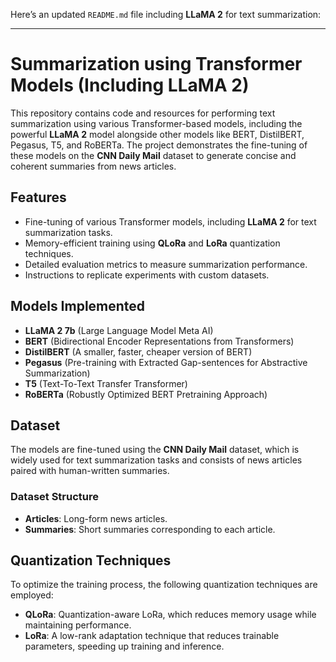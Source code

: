 Here’s an updated `README.md` file including **LLaMA 2** for text summarization:

---

# Summarization using Transformer Models (Including LLaMA 2)

This repository contains code and resources for performing text summarization using various Transformer-based models, including the powerful **LLaMA 2** model alongside other models like BERT, DistilBERT, Pegasus, T5, and RoBERTa. The project demonstrates the fine-tuning of these models on the **CNN Daily Mail** dataset to generate concise and coherent summaries from news articles.

## Features
- Fine-tuning of various Transformer models, including **LLaMA 2** for text summarization tasks.
- Memory-efficient training using **QLoRa** and **LoRa** quantization techniques.
- Detailed evaluation metrics to measure summarization performance.
- Instructions to replicate experiments with custom datasets.

## Models Implemented
- **LLaMA 2 7b** (Large Language Model Meta AI)
- **BERT** (Bidirectional Encoder Representations from Transformers)
- **DistilBERT** (A smaller, faster, cheaper version of BERT)
- **Pegasus** (Pre-training with Extracted Gap-sentences for Abstractive Summarization)
- **T5** (Text-To-Text Transfer Transformer)
- **RoBERTa** (Robustly Optimized BERT Pretraining Approach)

## Dataset
The models are fine-tuned using the **CNN Daily Mail** dataset, which is widely used for text summarization tasks and consists of news articles paired with human-written summaries.

### Dataset Structure
- **Articles**: Long-form news articles.
- **Summaries**: Short summaries corresponding to each article.

## Quantization Techniques
To optimize the training process, the following quantization techniques are employed:
- **QLoRa**: Quantization-aware LoRa, which reduces memory usage while maintaining performance.
- **LoRa**: A low-rank adaptation technique that reduces trainable parameters, speeding up training and inference.
